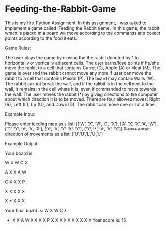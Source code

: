 # Feeding-the-Rabbit-Game
This is my first Python Assignment. In this assignment, I was asked to implement a game called ’Feeding the Rabbit Game’. In this game, the rabbit which is placed in a board will move according to the commands and collect points according to the food it eats.


Game Rules:

The user plays the game by moving the the rabbit denoted by * to horizontally or vertically adjacent cells. The user earns/lose points if he/she move the rabbit to a cell that contains Carrot (C), Apple (A) or Meat (M). The game is over and the rabbit cannot move any more if user can move the rabbit to a cell that contains Poison (P). The board may contain Walls (W). The rabbit cannot break the wall, and if the rabbit is in the cell next to the wall, it remains in the cell where it is, even if commanded to move towards the wall. The user moves the rabbit (*) by giving directions to the computer about which direction it is to be moved. There are four allowed moves: Right (R), Left (L), Up (U), and Down (D). The rabbit can move one cell at a time.

Example Input:

Please enter feeding map as a list:
[[’W’, ’X’, ’W’, ’C’, ’X’], [’A’, ’X’, ’X’, ’A’, ’W’], [’C’, ’X’, ’X’,
’X’, ’P’], [’X’, ’X’, ’X’, ’X’, ’X’], [’X’, ’*’, ’X’, ’X’, ’X’]]
Please enter direction of movements as a list:
[’U’,’U’,’L’,’U’,’L’]

Example Output:

Your board is:

W X W C X

A X X A W

C X X X P

X X X X X

X * X X X

Your final board is:
W X W C X
* X X A W
X X X X P
X X X X X
X X X X X
Your score is: 15
